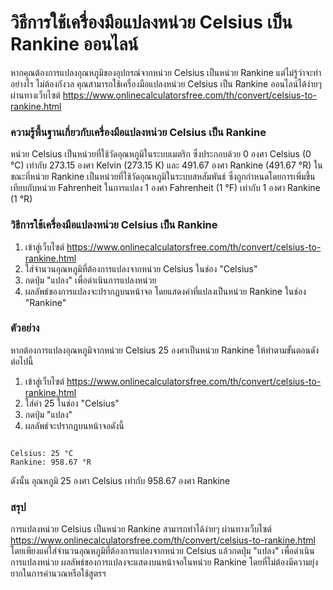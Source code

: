 วิธีการใช้เครื่องมือแปลงหน่วย Celsius เป็น Rankine ออนไลน์
==========================================================

หากคุณต้องการแปลงอุณหภูมิของอุปกรณ์จากหน่วย Celsius เป็นหน่วย Rankine แต่ไม่รู้ว่าจะทำอย่างไร ไม่ต้องกังวล คุณสามารถใช้เครื่องมือแปลงหน่วย Celsius เป็น Rankine ออนไลน์ได้ง่ายๆ ผ่านทางเว็บไซต์ <https://www.onlinecalculatorsfree.com/th/convert/celsius-to-rankine.html>

### ความรู้พื้นฐานเกี่ยวกับเครื่องมือแปลงหน่วย Celsius เป็น Rankine

หน่วย Celsius เป็นหน่วยที่ใช้วัดอุณหภูมิในระบบเมตริก ซึ่งประกอบด้วย 0 องศา Celsius (0 °C) เท่ากับ 273.15 องศา Kelvin (273.15 K) และ 491.67 องศา Rankine (491.67 °R) ในขณะที่หน่วย Rankine เป็นหน่วยที่ใช้วัดอุณหภูมิในระบบสหสัมพันธ์ ซึ่งถูกกำหนดโดยการเพิ่มขึ้นเทียบกับหน่วย Fahrenheit ในการแปลง 1 องศา Fahrenheit (1 °F) เท่ากับ 1 องศา Rankine (1 °R)

### วิธีการใช้เครื่องมือแปลงหน่วย Celsius เป็น Rankine

1. เข้าสู่เว็บไซต์ <https://www.onlinecalculatorsfree.com/th/convert/celsius-to-rankine.html>
2. ใส่จำนวนอุณหภูมิที่ต้องการแปลงจากหน่วย Celsius ในช่อง "Celsius"
3. กดปุ่ม "แปลง" เพื่อดำเนินการแปลงหน่วย
4. ผลลัพธ์ของการแปลงจะปรากฏบนหน้าจอ โดยแสดงค่าที่แปลงเป็นหน่วย Rankine ในช่อง "Rankine"

### ตัวอย่าง

หากต้องการแปลงอุณหภูมิจากหน่วย Celsius 25 องศาเป็นหน่วย Rankine ให้ทำตามขั้นตอนดังต่อไปนี้

1. เข้าสู่เว็บไซต์ <https://www.onlinecalculatorsfree.com/th/convert/celsius-to-rankine.html>
2. ใส่ค่า 25 ในช่อง "Celsius"
3. กดปุ่ม "แปลง"
4. ผลลัพธ์จะปรากฏบนหน้าจอดังนี้

```

Celsius: 25 °C
Rankine: 958.67 °R
```

ดังนั้น อุณหภูมิ 25 องศา Celsius เท่ากับ 958.67 องศา Rankine

### สรุป

การแปลงหน่วย Celsius เป็นหน่วย Rankine สามารถทำได้ง่ายๆ ผ่านทางเว็บไซต์ <https://www.onlinecalculatorsfree.com/th/convert/celsius-to-rankine.html> โดยเพียงแค่ใส่จำนวนอุณหภูมิที่ต้องการแปลงจากหน่วย Celsius แล้วกดปุ่ม "แปลง" เพื่อดำเนินการแปลงหน่วย ผลลัพธ์ของการแปลงจะแสดงบนหน้าจอในหน่วย Rankine โดยที่ไม่ต้องมีความยุ่งยากในการคำนวณหรือใช้สูตรฯ